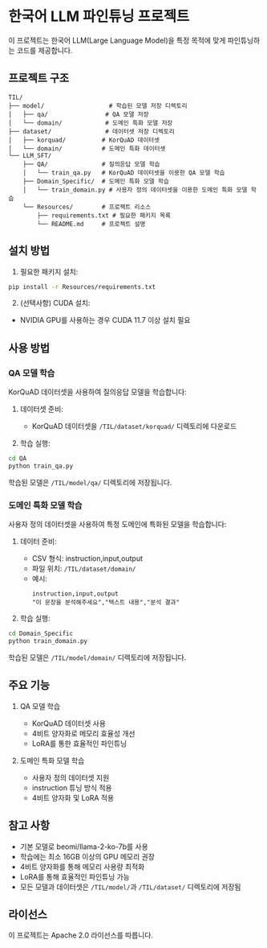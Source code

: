 # 한국어 LLM 파인튜닝 프로젝트

이 프로젝트는 한국어 LLM(Large Language Model)을 특정 목적에 맞게 파인튜닝하는 코드를 제공합니다.

## 프로젝트 구조

```
TIL/
├── model/                  # 학습된 모델 저장 디렉토리
│   ├── qa/                # QA 모델 저장
│   └── domain/            # 도메인 특화 모델 저장
├── dataset/               # 데이터셋 저장 디렉토리
│   ├── korquad/          # KorQuAD 데이터셋
│   └── domain/           # 도메인 특화 데이터셋
└── LLM_SFT/
    ├── QA/               # 질의응답 모델 학습
    │   └── train_qa.py   # KorQuAD 데이터셋을 이용한 QA 모델 학습
    ├── Domain_Specific/  # 도메인 특화 모델 학습
    │   └── train_domain.py # 사용자 정의 데이터셋을 이용한 도메인 특화 모델 학습
    └── Resources/        # 프로젝트 리소스
        ├── requirements.txt # 필요한 패키지 목록
        └── README.md     # 프로젝트 설명
```

## 설치 방법

1. 필요한 패키지 설치:
```bash
pip install -r Resources/requirements.txt
```

2. (선택사항) CUDA 설치:
- NVIDIA GPU를 사용하는 경우 CUDA 11.7 이상 설치 필요

## 사용 방법

### QA 모델 학습

KorQuAD 데이터셋을 사용하여 질의응답 모델을 학습합니다:

1. 데이터셋 준비:
   - KorQuAD 데이터셋을 `/TIL/dataset/korquad/` 디렉토리에 다운로드

2. 학습 실행:
```bash
cd QA
python train_qa.py
```

학습된 모델은 `/TIL/model/qa/` 디렉토리에 저장됩니다.

### 도메인 특화 모델 학습

사용자 정의 데이터셋을 사용하여 특정 도메인에 특화된 모델을 학습합니다:

1. 데이터 준비:
   - CSV 형식: instruction,input,output
   - 파일 위치: `/TIL/dataset/domain/`
   - 예시:
     ```
     instruction,input,output
     "이 문장을 분석해주세요","텍스트 내용","분석 결과"
     ```

2. 학습 실행:
```bash
cd Domain_Specific
python train_domain.py
```

학습된 모델은 `/TIL/model/domain/` 디렉토리에 저장됩니다.

## 주요 기능

1. QA 모델 학습
   - KorQuAD 데이터셋 사용
   - 4비트 양자화로 메모리 효율성 개선
   - LoRA를 통한 효율적인 파인튜닝

2. 도메인 특화 모델 학습
   - 사용자 정의 데이터셋 지원
   - instruction 튜닝 방식 적용
   - 4비트 양자화 및 LoRA 적용

## 참고 사항

- 기본 모델로 beomi/llama-2-ko-7b를 사용
- 학습에는 최소 16GB 이상의 GPU 메모리 권장
- 4비트 양자화를 통해 메모리 사용량 최적화
- LoRA를 통해 효율적인 파인튜닝 가능
- 모든 모델과 데이터셋은 `/TIL/model/`과 `/TIL/dataset/` 디렉토리에 저장됨

## 라이선스

이 프로젝트는 Apache 2.0 라이선스를 따릅니다. 